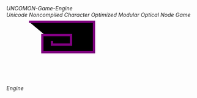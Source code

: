 <div style="font: Courier, 32px;"><em>UNCOMON-Game-Engine<em></ div>
<div style="font: Arial, 24px;">
Unicode Noncompiled Character Optimized Modular Optical Node Game Engine
</ div>
<svg height="190">
  <polyline points="70,60 70,70 120,70 120,45 45,45 45,90 90,90 180,90 180,90 180,10 10,10"
   style="stroke:purple;stroke-width:6" />
</svg>
